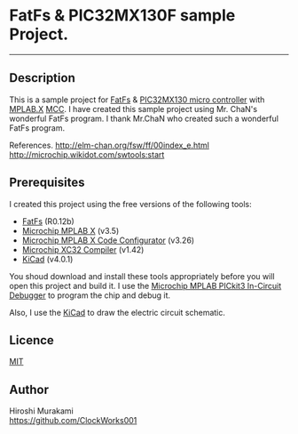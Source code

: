 ﻿# FatFs & PIC32MX130F sample Project.
---
## Description

This is a sample project for [FatFs][1] & [PIC32MX130 micro controller][2] with [MPLAB.X][3] [MCC][4].
I have created this sample project using Mr. ChaN's wonderful FatFs program. 
I thank Mr.ChaN who created such a wonderful FatFs program.

References.
<http://elm-chan.org/fsw/ff/00index_e.html> 
<http://microchip.wikidot.com/swtools:start> 

## Prerequisites

I created this project using the free versions of the following tools:
 * [FatFs][1] (R0.12b)
 * [Microchip MPLAB X][3] (v3.5)
 * [Microchip MPLAB X Code Configurator][4] (v3.26)
 * [Microchip XC32 Compiler][5] (v1.42)
 * [KiCad][6] (v4.0.1)

You shoud download and install these tools appropriately before you will open this project and build it.
I use the [Microchip MPLAB PICkit3 In-Circuit Debugger][7] to program the chip and debug it.  

Also, I use the [KiCad][6] to draw the electric circuit schematic.

## Licence

[MIT](https://github.com/tcnksm/tool/blob/master/LICENCE)

## Author

Hiroshi Murakami  
<https://github.com/ClockWorks001>  

[1]: http://elm-chan.org/fsw/ff/00index_e.html "FatFs"
[2]: http://ww1.microchip.com/downloads/en/DeviceDoc/60001168F.pdf "PIC32MXxxx"
[3]: http://www.microchip.com/pagehandler/en-us/family/mplabx/ "MPLAB X"
[4]: http://www.microchip.com/mplab/mplab-code-configurator "MPLAB Code Configurator "
[5]: http://www.microchip.com/pagehandler/en_us/devtools/mplabxc/ "MPLAB XC Compilers"
[6]: http://kicad-pcb.org/ "KiCad"
[7]: http://www.microchip.com/Developmenttools/ProductDetails.aspx?PartNO=PG164130 "MPLAB PICkit3 In-Circuit Debugger"


